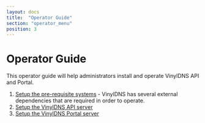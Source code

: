 ```yaml
---
layout: docs
title:  "Operator Guide"
section: "operator_menu"
position: 3
---
```


# Operator Guide
This operator guide will help administrators install and operate VinylDNS API and Portal.

1. [Setup the pre-requisite systems](pre.md) - VinylDNS has several external dependencies that are required in order to operate.
2. [Setup the VinylDNS API server](setup-api.md)
3. [Setup the VinylDNS Portal server](setup-portal.md)
